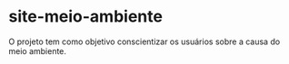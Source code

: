 # site-meio-ambiente

O projeto tem como objetivo conscientizar os usuários sobre a causa do meio ambiente.